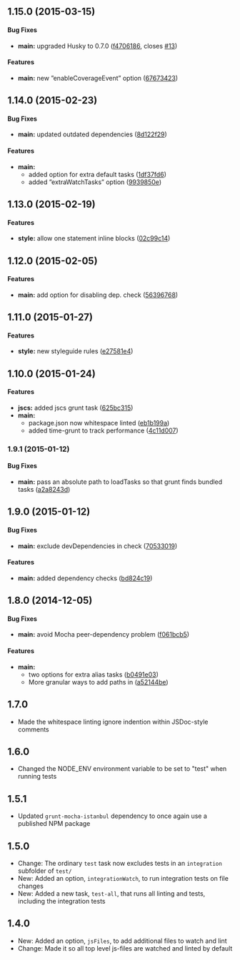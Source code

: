 ## 1.15.0 (2015-03-15)


#### Bug Fixes

* **main:** upgraded Husky to 0.7.0 ([f4706186](https://github.com/bloglovin/lintlovin/commit/f4706186a9efe6d58f190a8bab4e4c2f87d89173), closes [#13](https://github.com/bloglovin/lintlovin/issues/13))


#### Features

* **main:** new ”enableCoverageEvent” option ([67673423](https://github.com/bloglovin/lintlovin/commit/67673423fecf43d1c2d4193e285bb1cfa49ab393))


## 1.14.0 (2015-02-23)


#### Bug Fixes

* **main:** updated outdated dependencies ([8d122f29](https://github.com/bloglovin/lintlovin/commit/8d122f29a66c63e1b508aa911fa41303339b0812))


#### Features

* **main:**
  * added option for extra default tasks ([1df37fd6](https://github.com/bloglovin/lintlovin/commit/1df37fd6e172d446103bb46aa4e3b0d14ba21852))
  * added ”extraWatchTasks” option ([9939850e](https://github.com/bloglovin/lintlovin/commit/9939850e126bfcc54f51ed9ea83bdda0e0a7194e))


## 1.13.0 (2015-02-19)


#### Features

* **style:** allow one statement inline blocks ([02c99c14](https://github.com/bloglovin/lintlovin/commit/02c99c14c157dd571b412e94744a541130d4686e))


## 1.12.0 (2015-02-05)


#### Features

* **main:** add option for disabling dep. check ([56396768](https://github.com/bloglovin/lintlovin/commit/563967680db82529d503554972ac8d5445cbef94))


## 1.11.0 (2015-01-27)


#### Features

* **style:** new styleguide rules ([e27581e4](https://github.com/bloglovin/lintlovin/commit/e27581e4b533cb6281cec5dafced30130595765a))


## 1.10.0 (2015-01-24)


#### Features

* **jscs:** added jscs grunt task ([625bc315](https://github.com/bloglovin/lintlovin/commit/625bc315f480014d4b7bda5176573545b68d93cc))
* **main:**
  * package.json now whitespace linted ([eb1b199a](https://github.com/bloglovin/lintlovin/commit/eb1b199a57104a102634ea7aefb0b4fb9db54527))
  * added time-grunt to track performance ([4c11d007](https://github.com/bloglovin/lintlovin/commit/4c11d007849e381dfd67977a3e4ea0ba2654af39))


### 1.9.1 (2015-01-12)


#### Bug Fixes

* **main:** pass an absolute path to loadTasks so that grunt finds bundled tasks ([a2a8243d](https://github.com/bloglovin/lintlovin/commit/a2a8243dec8cbbfc410a59953d724b27944f9210))


## 1.9.0 (2015-01-12)


#### Bug Fixes

* **main:** exclude devDependencies in check ([70533019](https://github.com/bloglovin/lintlovin/commit/70533019fe3350a86c79b7e097c915723025f0b6))


#### Features

* **main:** added dependency checks ([bd824c19](https://github.com/bloglovin/lintlovin/commit/bd824c19bd6d03675be24782307c99b43040f838))


## 1.8.0 (2014-12-05)


#### Bug Fixes

* **main:** avoid Mocha peer-dependency problem ([f061bcb5](https://github.com/bloglovin/lintlovin/commit/f061bcb568b5e609fa7d46e25e880c4482eb4720))


#### Features

* **main:**
  * two options for extra alias tasks ([b0491e03](https://github.com/bloglovin/lintlovin/commit/b0491e033b2ce7f30fe4236e1efde7ff4878e740))
  * More granular ways to add paths in ([a52144be](https://github.com/bloglovin/lintlovin/commit/a52144be0a354bc0e0895bad0396ea573d0cef89))

## 1.7.0

* Made the whitespace linting ignore indention within JSDoc-style comments

## 1.6.0

* Changed the NODE_ENV environment variable to be set to "test" when running tests

## 1.5.1

* Updated `grunt-mocha-istanbul` dependency to once again use a published NPM package

## 1.5.0

* Change: The ordinary `test` task now excludes tests in an `integration` subfolder of `test/`
* New: Added an option, `integrationWatch`, to run integration tests on file changes
* New: Added a new task, `test-all`, that runs all linting and tests, including the integration tests

## 1.4.0

* New: Added an option, `jsFiles`, to add additional files to watch and lint
* Change: Made it so all top level js-files are watched and linted by default
